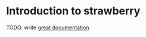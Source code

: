 # Introduction to strawberry

TODO: write [great documentation](http://jacobian.org/writing/what-to-write/)
